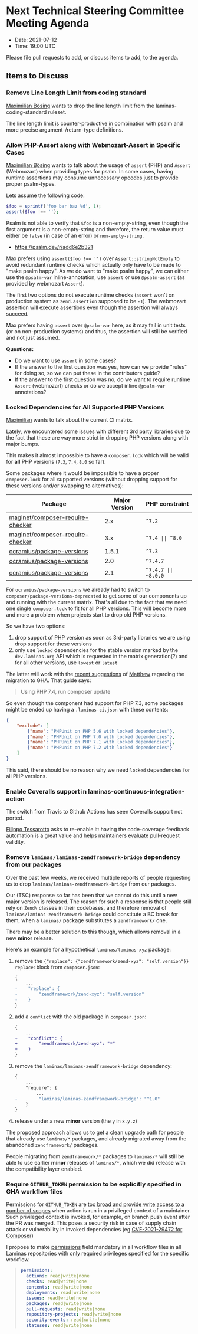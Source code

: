 # Next Technical Steering Committee Meeting Agenda

- Date: 2021-07-12
- Time: 19:00 UTC

Please file pull requests to add, or discuss items to add, to the agenda.

## Items to Discuss

### Remove Line Length Limit from coding standard

[Maximilian Bösing](https://github.com/boesing) wants to drop the line length limit from the laminas-coding-standard ruleset.

The line length limit is counter-productive in combination with psalm and more precise argument-/return-type definitions.

### Allow PHP-Assert along with Webmozart-Assert in Specific Cases

[Maximilian Bösing](https://github.com/boesing) wants to talk about the usage of `assert` (PHP) and `Assert` (Webmozart) when providing types for psalm.
In some cases, having runtime assertions may consume unnecessary opcodes just to provide proper psalm-types.

Lets assume the following code:

```php
$foo = sprintf('foo bar baz %d', 1);
assert($foo !== '');
```

Psalm is not able to verify that `$foo` is a non-empty-string, even though the first argument is a non-empty-string and therefore, the return value must either be `false` (in case of an error) or `non-empty-string`.

- https://psalm.dev/r/add6e2b321

Max prefers using `assert($foo !== '')` over `Assert::stringNotEmpty` to avoid redundant runtime checks which actually only have to be made to "make psalm happy".
As we do want to "make psalm happy", we can either use the `@psalm-var` inline-annotation, use `assert` or use `@psalm-assert` (as provided by webmozart `Assert`).

The first two options do not execute runtime checks (`assert` won't on production system as `zend.assertion` supposed to be `-1`). The webmozart assertion will execute assertions even though the assertion will always succeed.

Max prefers having `assert` over `@psalm-var` here, as it may fail in unit tests (or on non-production systems) and thus, the assertion will still be verified and not just assumed.

**Questions:**

- Do we want to use `assert` in some cases?
- If the answer to the first question was yes, how can we provide "rules" for doing so, so we can put these in the contributors guide?
- If the answer to the first question was no, do we want to require runtime `Assert` (webmozart) checks or do we accept inline `@psalm-var` annotations?

### Locked Dependencies for All Supported PHP Versions

[Maximilian](https://github.com/boesing) wants to talk about the current CI matrix.

Lately, we encountered some issues with different 3rd party libraries due to the fact that these are way more strict in dropping PHP versions along with major bumps.

This makes it almost impossible to have a `composer.lock` which will be valid for **all** PHP versions (`7.3`, `7.4`, `8.0` so far).

Some packages where it would be impossible to have a proper `composer.lock` for all supported versions (without dropping support for these versions and/or swapping to alternatives):

| Package | Major Version | PHP constraint
|---------|------------|--------
| [maglnet/composer-require-checker](https://github.com/maglnet/ComposerRequireChecker) | 2.x | `^7.2`
| [maglnet/composer-require-checker](https://github.com/maglnet/ComposerRequireChecker) | 3.x | `^7.4 \|\| ^8.0`
| [ocramius/package-versions](https://github.com/Ocramius/PackageVersions/) | 1.5.1 | `^7.3`
| [ocramius/package-versions](https://github.com/Ocramius/PackageVersions/) | 2.0 | `^7.4.7`
| [ocramius/package-versions](https://github.com/Ocramius/PackageVersions/) | 2.1 | `^7.4.7 \|\| ~8.0.0`

For `ocramius/package-versions` we already had to switch to `composer/package-versions-deprecated` to get some of our components up and running with the current matrix.
That's all due to the fact that we need one single `composer.lock` to fit for all PHP versions.
This will become more and more a problem when projects start to drop old PHP versions.

So we have two options:

1. drop support of PHP version as soon as 3rd-party libraries we are using drop support for these versions
1. only use `locked` dependencies for the stable version marked by the `dev.laminas.org` API which is requested in the matrix generation(?) and for all other versions, use `lowest` or `latest`

The latter will work with the [recent suggestions](https://gist.github.com/weierophinney/b003e50c3c2667d08076caf31ebd36a4) of [Matthew](https://github.com/weierophinney) regarding the migration to GHA.
That guide says:

> Using PHP 7.4, run composer update

So even though the component had support for PHP 7.3, some packages might be ended up having a `.laminas-ci.json` with these contents:

```json
{
    "exclude": [
        {"name": "PHPUnit on PHP 5.6 with locked dependencies"},
        {"name": "PHPUnit on PHP 7.0 with locked dependencies"},
        {"name": "PHPUnit on PHP 7.1 with locked dependencies"},
        {"name": "PHPUnit on PHP 7.2 with locked dependencies"}
    ]
}
```

This said, there should be no reason why we need `locked` dependencies for all PHP versions.

### Enable Coveralls support in laminas-continuous-integration-action

The switch from Travis to Github Actions has seen Coveralls support not ported.

[Filippo Tessarotto](https://github.com/Slamdunk) asks to re-enable it: having the code-coverage feedback automation is a great value and helps maintainers evaluate pull-request validity.

### Remove `laminas/laminas-zendframework-bridge` dependency from our packages

Over the past few weeks, we received multiple reports of people requesting us to drop `laminas/laminas-zendframework-bridge`
from our packages.

Our (TSC) response so far has been that we cannot do this until a new major version is released.
The reason for such a response is that people still rely on `Zend\` classes in their codebases, and therefore removal of `laminas/laminas-zendframework-bridge` could constitute a BC break for them, when a `laminas/` package substitutes a `zendframework/` one.

There may be a better solution to this though, which allows removal in a new **minor** release.

Here's an example for a hypothetical `laminas/laminas-xyz` package:

1. remove the `{"replace": {"zendframework/zend-xyz": "self.version"}}` `replace`: block from `composer.json`:

   ```diff
   {
       ...
   -    "replace": {
   -        "zendframework/zend-xyz": "self.version"
   -    }
   }
   ```

2. add a `conflict` with the old package in `composer.json`:

   ```diff
   {
       ...
   +    "conflict": {
   +        "zendframework/zend-xyz": "*"
   +    }
   }
   ```

3. remove the `laminas/laminas-zendframework-bridge` dependency:

   ```diff
   {
       ...
       "require": {
           ...
   -        "laminas/laminas-zendframework-bridge": "^1.0"
       }
   }
   ```

4. release under a new **minor** version (the `y` in `x.y.z`)

The proposed approach allows us to get a clean upgrade path for people that already use `laminas/*` packages, and already migrated away from the abandoned `zendframework/` packages.

People migrating from `zendframework/*` packages to `laminas/*` will still be able to use earlier **minor** releases of `laminas/*`, which we did release with the compatibility layer enabled.

### Require `GITHUB_TOKEN` permission to be explicitly specified in GHA workflow files

Permissions for `GITHUB_TOKEN` are [too broad and provide write access to a number of scopes](https://docs.github.com/en/actions/reference/authentication-in-a-workflow#permissions-for-the-github_token) when action is run in a privileged context of a maintainer. Such privileged context is invoked, for example, on branch push event after the PR was merged. This poses a security risk in case of supply chain attack or vulnerability in invoked dependencies (eg [CVE-2021-29472 for Composer](https://nvd.nist.gov/vuln/detail/CVE-2021-29472))

I propose to make [permissions](https://docs.github.com/en/actions/reference/workflow-syntax-for-github-actions#permissions) field mandatory in all workflow files in all Laminas repositories with only required privileges specified for the specific workflow.

> ```yaml
> permissions:
>   actions: read|write|none
>   checks: read|write|none
>   contents: read|write|none
>   deployments: read|write|none
>   issues: read|write|none
>   packages: read|write|none
>   pull-requests: read|write|none
>   repository-projects: read|write|none
>   security-events: read|write|none
>   statuses: read|write|none
> ```

